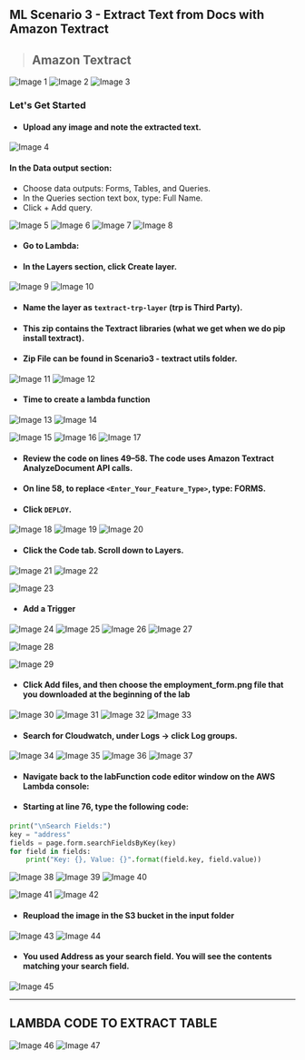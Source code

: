## ML Scenario 3 - Extract Text from Docs with Amazon Textract
> ## Amazon Textract

![Image 1](https://github.com/Brindha-m/AWS_Games/assets/72887609/18052209-aeba-496f-89c3-cd9f860ed83b)
![Image 2](https://github.com/Brindha-m/AWS_Games/assets/72887609/3cd5f1f1-3619-48b2-a9f6-26f56a1488ce)
![Image 3](https://github.com/Brindha-m/AWS_Games/assets/72887609/0afa41bf-0925-4b4a-87b4-3dd0a9070d74)

### Let's Get Started

- #### Upload any image and note the extracted text.

![Image 4](https://github.com/Brindha-m/AWS_Games/assets/72887609/5087a2fb-bd90-4d64-ba4d-c25f5724d770)

#### In the Data output section:

- Choose data outputs: Forms, Tables, and Queries.
- In the Queries section text box, type: Full Name.
- Click + Add query.

![Image 5](https://github.com/Brindha-m/AWS_Games/assets/72887609/18e56bf5-6911-4a87-944a-0a1149504ad4)
![Image 6](https://github.com/Brindha-m/AWS_Games/assets/72887609/8affe79c-7cfc-4091-b3de-6daf81dcef7d)
![Image 7](https://github.com/Brindha-m/AWS_Games/assets/72887609/7f0ef6af-5521-423c-ac73-5f6939263c93)
![Image 8](https://github.com/Brindha-m/AWS_Games/assets/72887609/fc9fa607-9976-4792-b8ed-667770dcfb72)

- #### Go to Lambda:

- #### In the Layers section, click Create layer.

![Image 9](https://github.com/Brindha-m/AWS_Games/assets/72887609/f4f136ab-c00d-44c0-9d3a-437bbd3b497f)
![Image 10](https://github.com/Brindha-m/AWS_Games/assets/72887609/0359ea11-ffce-4bb0-bd82-1cd78f957e98)

- #### Name the layer as `textract-trp-layer` (trp is Third Party).
- ####  This zip contains the Textract libraries (what we get when we do pip install textract).
- ####  Zip File can be found in Scenario3 - textract utils folder.

![Image 11](https://github.com/Brindha-m/AWS_Games/assets/72887609/dcdfdd9b-5f14-40bd-a04d-c56ed8d96ecb)
![Image 12](https://github.com/Brindha-m/AWS_Games/assets/72887609/89d2c7aa-48e0-4778-a35f-5592cfc960d6)

- #### Time to create a lambda function

![Image 13](https://github.com/Brindha-m/AWS_Games/assets/72887609/2c98477c-e983-42ab-a564-f771d04dbbc1)
![Image 14](https://github.com/Brindha-m/AWS_Games/assets/72887609/91d207a5-abb4-48c6-81ca-5d47e78c66bf)

![Image 15](https://github.com/Brindha-m/AWS_Games/assets/72887609/c860975c-5e87-482b-822b-bf4d1955c121)
![Image 16](https://github.com/Brindha-m/AWS_Games/assets/72887609/98be0e7a-8945-477c-8285-de6cc5a13387)
![Image 17](https://github.com/Brindha-m/AWS_Games/assets/72887609/130e5ccd-31aa-4fb8-98f2-29014a16e4f0)

- #### Review the code on lines 49–58. The code uses Amazon Textract AnalyzeDocument API calls. 

- #### On line 58, to replace `<Enter_Your_Feature_Type>`, type: FORMS.
- ####  Click `DEPLOY`.

![Image 18](https://github.com/Brindha-m/AWS_Games/assets/72887609/c1e9bca4-21b5-4658-bd6a-f42247c856c6)
![Image 19](https://github.com/Brindha-m/AWS_Games/assets/72887609/ca84e132-5f71-48ab-933d-8d04fdf4f024)
![Image 20](https://github.com/Brindha-m/AWS_Games/assets/72887609/77ec1b6b-e6b0-47b6-9a8a-c12dce55dd97)

- #### Click the Code tab. Scroll down to Layers.

![Image 21](https://github.com/Brindha-m/AWS_Games/assets/72887609/d864fc90-8787-4b1a-b26c-52a40a33b9ff)
![Image 22](https://github.com/Brindha-m/AWS_Games/assets/72887609/e8f1726d-d198-4ee0-a5c5-5688922cfb8c)

![Image 23](https://github.com/Brindha-m/AWS_Games/assets/72887609/c6386197-b05e-4b13-b451-d6cfa83aaefb)

- #### Add a Trigger

![Image 24](https://github.com/Brindha-m/AWS_Games/assets/72887609/4e96a2cd-f50b-4b26-bd4f-f37d09eecd42)
![Image 25](https://github.com/Brindha-m/AWS_Games/assets/72887609/825d602e-3491-4bba-b095-55976b141234)
![Image 26](https://github.com/Brindha-m/AWS_Games/assets/72887609/d6b5e7a1-9d7d-43e8-a205-c534f81ae942)
![Image 27](https://github.com/Brindha-m/AWS_Games/assets/72887609/2037a75f-1aaa-41ae-ae58-ec97f5034dcf)

![Image 28](https://github.com/Brindha-m/AWS_Games/assets/72887609/b61e7e13-aaf9-4833-8caf-6744a0c6bb50)

![Image 29](https://github.com/Brindha-m/AWS_Games/assets/72887609/20f447b0-3397-4f30-8eb2-f030b802bedd)

- #### Click Add files, and then choose the employment_form.png file that you downloaded at the beginning of the lab

![Image 30](https://github.com/Brindha-m/AWS_Games/assets/72887609/d843d14d-db73-4d54-8778-8c48814fcfd3)
![Image 31](https://github.com/Brindha-m/AWS_Games/assets/72887609/12468887-954b-4141-acec-ac2bd1ca3d84)
![Image 32](https://github.com/Brindha-m/AWS_Games/assets/72887609/3579f929-0573-415e-a094-b696b346f334)
![Image 33](https://github.com/Brindha-m/AWS_Games/assets/72887609/d9d166b9-aad1-4d74-b065-d67ac32586e2)

- #### Search for Cloudwatch, under Logs -> click Log groups.

![Image 34](https://github.com/Brindha-m/AWS_Games/assets/72887609/b913b992-f8aa-4c1c-a7d3-9884b11404d4)
![Image 35](https://github.com/Brindha-m/AWS_Games/assets/72887609/0bf64ca7-c18c-4180-8201-dd99f30e55b2)
![Image 36](https://github.com/Brindha-m/AWS_Games/assets/72887609/f4295a83-4cd7-4625-aad7-669dd978ed56)
![Image 37](https://github.com/Brindha-m/AWS_Games/assets/72887609/b45e4035-eb5c-4214-af38-2ded12eeabf5)

- #### Navigate back to the labFunction code editor window on the AWS Lambda console:

- #### Starting at line 76, type the following code:

```python
print("\nSearch Fields:")
key = "address"
fields = page.form.searchFieldsByKey(key)
for field in fields:
    print("Key: {}, Value: {}".format(field.key, field.value))
```

![Image 38](https://github.com/Brindha-m/AWS_Games/assets/72887609/0fcc285c-ba5d-4cda-82c8-2a7194699b04)
![Image 39](https://github.com/Brindha-m/AWS_Games/assets/72887609/ea1e853f-e4fd-4459-b98a-7fb7a3217fa6)
![Image 40](https://github.com/Brindha-m/AWS_Games/assets/72887609/44288348-4b84-477d-832e-b14837cf60f8)

![Image 41](https://github.com/Brindha-m/AWS_Games/assets/72887609/0d41708b-f60a-4b91-ab01-3475fa55ad53)
![Image 42](https://github.com/Brindha-m/AWS_Games/assets/72887609/12cff98b-82c4-4b35-9206-8bd05284f5fa)

- #### Reupload the image in the S3 bucket in the input folder

![Image 43](https://github.com/Brindha-m/AWS_Games/assets/72887609/88db2448-9a74-4e76-ad14-603791cd13ac)
![Image 44](https://github.com/Brindha-m/AWS_Games/assets/72887609/35e7ba0e-7872-4614-b48a-63b60e279a10)

- #### You used Address as your search field. You will see the contents matching your search field.

![Image 45](https://github.com/Brindha-m/AWS_Games/assets/72887609/508c86d9-b4d6-4b15-a9e4-1e98e38aa495)

---
## LAMBDA CODE TO EXTRACT TABLE
![Image 46](https://github.com/Brindha-m/AWS_Games/assets/72887609/1fb55805-9d4c-48e8-b216-a904627bcf39)
![Image 47](https://github.com/Brindha-m/AWS_Games/assets/72887609/ee0f0350-2c5f-4d97-a32c-4839871b95b8)



